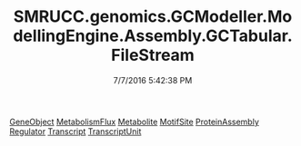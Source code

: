 ﻿---
title: SMRUCC.genomics.GCModeller.ModellingEngine.Assembly.GCTabular.FileStream
date: 7/7/2016 5:42:38 PM
---

[GeneObject](T-SMRUCC.genomics.GCModeller.ModellingEngine.Assembly.GCTabular.FileStream.GeneObject.html)
[MetabolismFlux](T-SMRUCC.genomics.GCModeller.ModellingEngine.Assembly.GCTabular.FileStream.MetabolismFlux.html)
[Metabolite](T-SMRUCC.genomics.GCModeller.ModellingEngine.Assembly.GCTabular.FileStream.Metabolite.html)
[MotifSite](T-SMRUCC.genomics.GCModeller.ModellingEngine.Assembly.GCTabular.FileStream.MotifSite.html)
[ProteinAssembly](T-SMRUCC.genomics.GCModeller.ModellingEngine.Assembly.GCTabular.FileStream.ProteinAssembly.html)
[Regulator](T-SMRUCC.genomics.GCModeller.ModellingEngine.Assembly.GCTabular.FileStream.Regulator.html)
[Transcript](T-SMRUCC.genomics.GCModeller.ModellingEngine.Assembly.GCTabular.FileStream.Transcript.html)
[TranscriptUnit](T-SMRUCC.genomics.GCModeller.ModellingEngine.Assembly.GCTabular.FileStream.TranscriptUnit.html)
